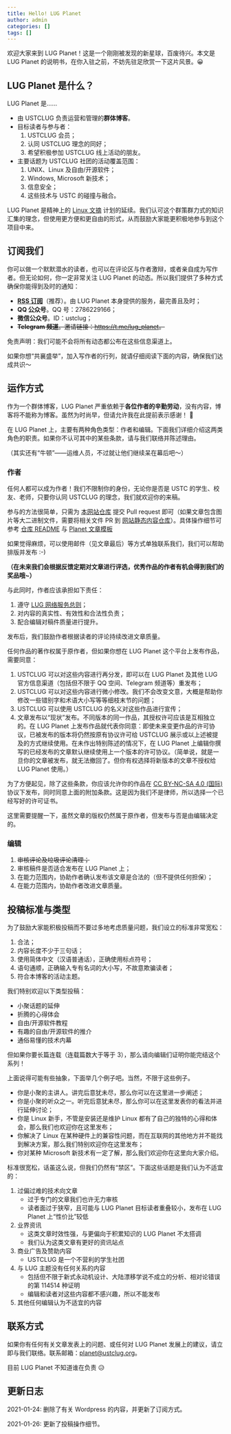 ```yaml
---
title: Hello! LUG Planet
author: admin
categories: []
tags: []
---
```


欢迎大家来到 LUG Planet！这是一个刚刚被发现的新星球，百废待兴。本文是 LUG Planet 的说明书，在你入驻之前，不妨先驻足欣赏一下这片风景。😀

## LUG Planet 是什么？

LUG Planet 是……

- 由 USTCLUG 负责运营和管理的**群体博客**。
- 目标读者与参与者：
  1. USTCLUG 会员；
  2. 认同 USTCLUG 理念的同好；
  3. 希望积极参加 USTCLUG 线上活动的朋友。
- 主要话题为 USTCLUG 社团的活动覆盖范围：
  1. UNIX、Linux 及自由/开源软件；
  2. Windows, Microsoft 新技术；
  3. 信息安全；
  4. 这些技术与 USTC 的碰撞与融合。

LUG Planet 是精神上的 [Linux 文摘](/wiki/linux_digest) 计划的延续。我们认可这个群策群力式的知识汇集的理念，但使用更方便和更自由的形式，从而鼓励大家能更积极地参与到这个项目中来。

## 订阅我们

你可以做一个默默潜水的读者，也可以在评论区与作者激辩，或者亲自成为写作者。但无论如何，你一定非常关注 LUG Planet 的动态。所以我们提供了多种方式确保你能得到及时的通知：

- **[RSS 订阅](https://lug.ustc.edu.cn/feed/planet.xml)**（推荐）。由 LUG Planet 本身提供的服务，最完善且及时；
- **QQ 公众号**。QQ 号：2786229166；
- **微信公众号**。ID：ustclug；
- ~~**Telegram 频道**。邀请链接：<https://t.me/lug_planet>。~~

免责声明：我们可能不会将所有动态都公布在这些信息渠道上。

如果你想“共襄盛举”，加入写作者的行列，就请仔细阅读下面的内容，确保我们达成共识～

## 运作方式

作为一个群体博客，LUG Planet 严重依赖于**各位作者的辛勤劳动**，没有内容，博客将不能称为博客。虽然为时尚早，但请允许我在此提前表示感谢！ 🙂

在 LUG Planet 上，主要有两种角色类型：作者和编辑。下面我们详细介绍这两类角色的职责。如果你不认可其中的某些条款，请与我们联络并陈述理由。

（其实还有“牛顿”——运维人员，不过就让他们继续呆在幕后吧～）

### 作者

任何人都可以成为作者！我们不限制你的身份，无论你是否是 USTC 的学生、校友、老师，只要你认同 USTCLUG 的理念，我们就欢迎你的来稿。

参与的方法很简单，只需为 [本网站仓库](https://github.com/ustclug/website) 提交 Pull request 即可（如果文章包含图片等大二进制文件，需要将相关文件 PR 到 [网站静态内容仓库](https://github.com/ustclug/website-static)）。具体操作细节可参考 [仓库 README](https://github.com/ustclug/website/blob/master/README.md) 与 [Planet 文章模板](https://github.com/ustclug/website/blob/master/pages/_planet/_template.md)

如果觉得麻烦，可以使用邮件（见文章最后）等方式单独联系我们，我们可以帮助排版并发布 :-)

**（在未来我们会根据反馈定期对文章进行评选，优秀作品的作者有机会得到我们的奖品哦~）**

与此同时，作者应该承担如下责任：

1. 遵守 [LUG 网络服务总则](/wiki/lug/services/rules)；
2. 对内容的真实性、有效性和合法性负责；
3. 配合编辑对稿件质量进行提升。

发布后，我们鼓励作者根据读者的评论持续改进文章质量。

任何作品的著作权属于原作者，但如果你想在 LUG Planet 这个平台上发布作品，需要同意：

1. USTCLUG 可以对这些内容进行再分发，即可以在 LUG Planet 及其他 LUG 官方信息渠道（包括但不限于 QQ 空间、Telegram 频道等）重发布；
2. USTCLUG 可以对这些内容进行微小修改。我们不会改变文意，大概是帮助你修改一些错别字和术语大小写等等细枝末节的问题；
3. USTCLUG 可以使用 USTCLUG 的名义对这些作品进行宣传；
4. 文章发布以“现状”发布。不同版本的同一作品，其授权许可应该是互相独立的。在 LUG Planet 上发布作品就代表你同意：即使未来变更作品的许可协议，已被发布的版本将仍然按原有协议许可给 USTCLUG 展示或以上述被提及的方式继续使用。在未作出特别陈述的情况下，在 LUG Planet 上编辑你撰写的已经发布的文章默认继续使用上一个版本的许可协议。（简单说，就是一旦你的文章被发布，就无法撤回了。但你有权选择将新版本的文章不授权给 LUG Planet 使用。）

为了方便起见，除了这些条款，你应该允许你的作品在 [CC BY-NC-SA 4.0 (国际)](https://creativecommons.org/licenses/by-nc-sa/4.0/) 协议下发布，同时同意上面的附加条款。这是因为我们不是律师，所以选择一个已经写好的许可证书。

这里需要提醒一下，虽然文章的版权仍然属于原作者，但发布与否是由编辑决定的。

### 编辑

1. ~~审核评论及垃圾评论清理；~~
2. 审核稿件是否适合发布在 LUG Planet 上；
3. 在能力范围内，协助作者确认发布该文章是合法的（但不提供任何担保）；
4. 在能力范围内，协助作者改进文章质量。

## 投稿标准与类型

为了鼓励大家能积极投稿而不要过多地考虑质量问题，我们设立的标准非常宽松：

1. 合法；
2. 内容长度不少于三句话；
3. 使用简体中文（汉语普通话），正确使用标点符号；
4. 语句通顺，正确输入专有名词的大小写，不故意欺骗读者；
5. 符合本博客的活动主题。

我们特别欢迎以下类型投稿：

- 小聚话题的延伸
- 折腾的心得体会
- 自由/开源软件教程
- 有趣的自由/开源软件的推介
- 通俗易懂的技术内幕

但如果你要长篇连载（连载篇数大于等于 3），那么请向编辑们证明你能完结这个系列！

上面说得可能有些抽象，下面举几个例子吧。当然，不限于这些例子。

- 你是小聚的主讲人。讲完后意犹未尽，那么你可以在这里进一步阐述；
- 你是小聚的听众之一。听完后意犹未尽，那么你可以在这里发表你的看法并进行延伸讨论；
- 你是 Linux 新手，不管是安装还是维护 Linux 都有了自己的独特的心得和体会，那么我们也欢迎你在这里发布；
- 你解决了 Linux 在某种硬件上的兼容性问题，而在互联网的其他地方并不能找到解决方案，那么我们特别欢迎你在这里发布；
- 你对某种 Microsoft 新技术有一定了解，那么我们欢迎你在这里向大家介绍。

标准很宽松，话虽这么说，但我们仍然有“禁区”。下面这些话题是我们认为不适宜的：

1. 过偏过难的技术向文章
   - 过于专门的文章我们也许无力审核
   - 读者面过于狭窄，且可能与 LUG Planet 目标读者重叠较小，发布在 LUG Planet 上“性价比”较低
2. 业界资讯
   - 这类文章时效性强，与更偏向于积累知识的 LUG Planet 不太搭调
   - 我们认为这类文章有更好的资讯站点
3. 商业广告及赞助内容
   - USTCLUG 是一个不营利的学生社团
4. 与 LUG 主题没有任何关系的内容
   - 包括但不限于新式永动机设计、大陆漂移学说不成立的分析、相对论错误的第 114514 种证明
   - 编辑和读者对这些内容都不感兴趣，所以不能发布
5. 其他任何编辑认为不适宜的内容

## 联系方式

如果你有任何有关文章发表上的问题、或任何对 LUG Planet 发展上的建议，请立即与我们联络。联系邮箱：<planet@ustclug.org>。

目前 LUG Planet 不知道谁在负责 😥

## 更新日志

2021-01-24: 删除了有关 Wordpress 的内容，并更新了订阅方式。

2021-01-26: 更新了投稿操作细节。